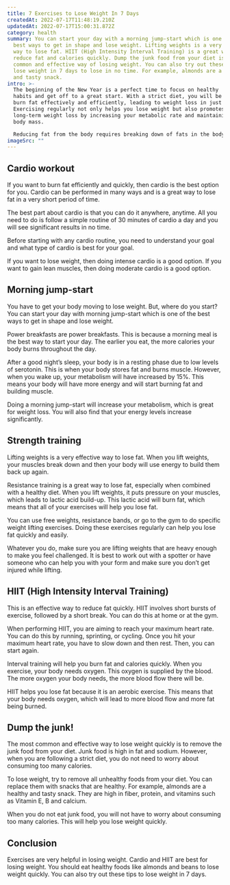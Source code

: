 ```yaml
---
title: 7 Exercises to Lose Weight In 7 Days
createdAt: 2022-07-17T11:48:19.210Z
updatedAt: 2022-07-17T15:00:31.872Z
category: health
summary: You can start your day with a morning jump-start which is one of the
  best ways to get in shape and lose weight. Lifting weights is a very effective
  way to lose fat. HIIT (High Intensity Interval Training) is a great way to
  reduce fat and calories quickly. Dump the junk food from your diet is the most
  common and effective way of losing weight. You can also try out these tips to
  lose weight in 7 days to lose in no time. For example, almonds are a healthy
  and tasty snack.
intro: >-
  The beginning of the New Year is a perfect time to focus on healthy
  habits and get off to a great start. With a strict diet, you will be able to
  burn fat effectively and efficiently, leading to weight loss in just a week.
  Exercising regularly not only helps you lose weight but also promotes
  long-term weight loss by increasing your metabolic rate and maintaining lean
  body mass.

  Reducing fat from the body requires breaking down of fats in the body through physical activities. There are undoubtedly many reasons why people fail at losing weight, but most of them boil down to three simple things: lack of time, motivation, or knowledge. Fortunately, with these simple tricks you can lose weight in 7 days:
imageSrc: ""
---
```


## Cardio workout

If you want to burn fat efficiently and quickly, then cardio is the best option for you. Cardio can be performed in many ways and is a great way to lose fat in a very short period of time.

The best part about cardio is that you can do it anywhere, anytime. All you need to do is follow a simple routine of 30 minutes of cardio a day and you will see significant results in no time.

Before starting with any cardio routine, you need to understand your goal and what type of cardio is best for your goal.

If you want to lose weight, then doing intense cardio is a good option. If you want to gain lean muscles, then doing moderate cardio is a good option.

## Morning jump-start

You have to get your body moving to lose weight. But, where do you start? You can start your day with morning jump-start which is one of the best ways to get in shape and lose weight.

Power breakfasts are power breakfasts. This is because a morning meal is the best way to start your day. The earlier you eat, the more calories your body burns throughout the day.

After a good night’s sleep, your body is in a resting phase due to low levels of serotonin. This is when your body stores fat and burns muscle. However, when you wake up, your metabolism will have increased by 15%. This means your body will have more energy and will start burning fat and building muscle.

Doing a morning jump-start will increase your metabolism, which is great for weight loss. You will also find that your energy levels increase significantly.

## Strength training

Lifting weights is a very effective way to lose fat. When you lift weights, your muscles break down and then your body will use energy to build them back up again.

Resistance training is a great way to lose fat, especially when combined with a healthy diet. When you lift weights, it puts pressure on your muscles, which leads to lactic acid build-up. This lactic acid will burn fat, which means that all of your exercises will help you lose fat.

You can use free weights, resistance bands, or go to the gym to do specific weight lifting exercises. Doing these exercises regularly can help you lose fat quickly and easily.

Whatever you do, make sure you are lifting weights that are heavy enough to make you feel challenged. It is best to work out with a spotter or have someone who can help you with your form and make sure you don’t get injured while lifting.

## HIIT (High Intensity Interval Training)

This is an effective way to reduce fat quickly. HIIT involves short bursts of exercise, followed by a short break. You can do this at home or at the gym.

When performing HIIT, you are aiming to reach your maximum heart rate. You can do this by running, sprinting, or cycling. Once you hit your maximum heart rate, you have to slow down and then rest. Then, you can start again.

Interval training will help you burn fat and calories quickly. When you exercise, your body needs oxygen. This oxygen is supplied by the blood. The more oxygen your body needs, the more blood flow there will be.

HIIT helps you lose fat because it is an aerobic exercise. This means that your body needs oxygen, which will lead to more blood flow and more fat being burned.

## Dump the junk!

The most common and effective way to lose weight quickly is to remove the junk food from your diet. Junk food is high in fat and sodium. However, when you are following a strict diet, you do not need to worry about consuming too many calories.

To lose weight, try to remove all unhealthy foods from your diet. You can replace them with snacks that are healthy. For example, almonds are a healthy and tasty snack. They are high in fiber, protein, and vitamins such as Vitamin E, B and calcium.

When you do not eat junk food, you will not have to worry about consuming too many calories. This will help you lose weight quickly.

## Conclusion

Exercises are very helpful in losing weight. Cardio and HIIT are best for losing weight. You should eat healthy foods like almonds and beans to lose weight quickly. You can also try out these tips to lose weight in 7 days.
